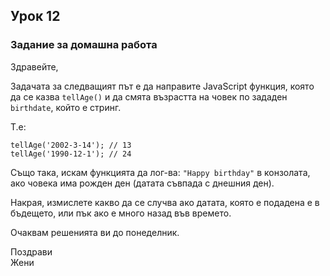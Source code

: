 ## Урок 12

### Задание за домашна работа

Здравейте, 

Задачата за следващият път е да направите JavaScript функция, която да се казва `tellAge()` и да смята възрастта на човек по зададен `birthdate`, който е стринг.

Т.е:

```
tellAge('2002-3-14'); // 13
tellAge('1990-12-1'); // 24
```

Също така, искам функцията да лог-ва: `"Happy birthday"` в конзолата, ако човека има рожден ден (датата съвпада с днешния ден).

Накрая, измислете какво да се случва ако датата, която е подадена е в бъдещето, или пък ако е много назад във времето.

Очаквам решенията ви до понеделник.

Поздрави  
Жени
